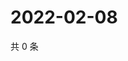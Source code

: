 # 2022-02-08

共 0 条

<!-- BEGIN WEIBO -->
<!-- 最后更新时间 Tue Feb 08 2022 16:13:34 GMT+0800 (China Standard Time) -->

<!-- END WEIBO -->
